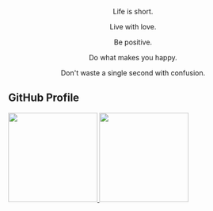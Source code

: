 

<!--
## Hi there 👋
**waithawoo/waithawoo** is a ✨ _special_ ✨ repository because its `README.md` (this file) appears on your GitHub profile.

Here are some ideas to get you started:

- 🔭 I’m currently working on ...
- 🌱 I’m currently learning ...
- 👯 I’m looking to collaborate on ...
- 🤔 I’m looking for help with ...
- 💬 Ask me about ...
- 📫 How to reach me: ...
- 😄 Pronouns: ...
- ⚡ Fun fact: ...
-->
<div align="center">
  <p>Life is short.</p>
  <p>Live with love.</p>
  <p>Be positive.</p>
  <p>Do what makes you happy.</p>
  <p>Don't waste a single second with confusion.</p>
</div>

## GitHub Profile

<div>
  <a href="https://github.com/waithawoo">
  <img height="180em" src="https://github-readme-stats.vercel.app/api?username=waithawoo&show_icons=true&theme=radical"/>
  <img height="180em" src="https://github-readme-stats.vercel.app/api/top-langs/?username=waithawoo&layout=donut&langs_count=10&theme=radical"/>
</div>

<!--[![Readme Card](https://github-readme-stats.vercel.app/api/pin/?username=waithawoo&repo=laravel-deeplapi-translate)](https://github.com/waithawoo/laravel-deeplapi-translate)-->

